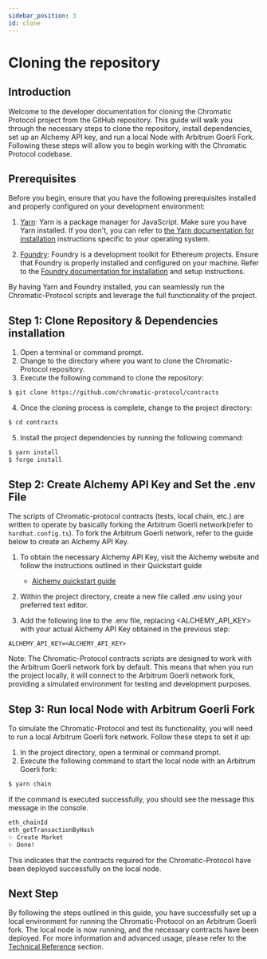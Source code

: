 ```yaml
---
sidebar_position: 3
id: clone
---
```


# Cloning the repository

## Introduction

Welcome to the developer documentation for cloning the Chromatic Protocol project from the GitHub repository. This guide will walk you through the necessary steps to clone the repository, install dependencies, set up an Alchemy API key, and run a local Node with Arbitrum Goerli Fork. Following these steps will allow you to begin working with the Chromatic Protocol codebase.


## Prerequisites
Before you begin, ensure that you have the following prerequisites installed and properly configured on your development environment:

1. [Yarn](https://classic.yarnpkg.com/en/docs/install): Yarn is a package manager for JavaScript. Make sure you have Yarn installed. If you don't, you can refer to [the Yarn documentation for installation](https://classic.yarnpkg.com/en/docs/install) instructions specific to your operating system.

2. [Foundry](https://book.getfoundry.sh/getting-started/installation#installation): Foundry is a development toolkit for Ethereum projects. Ensure that Foundry is properly installed and configured on your machine. Refer to the [Foundry documentation for installation](https://book.getfoundry.sh/getting-started/installation#installation) and setup instructions.

By having Yarn and Foundry installed, you can seamlessly run the Chromatic-Protocol scripts and leverage the full functionality of the project.


## Step 1: Clone Repository & Dependencies installation
1. Open a terminal or command prompt.
2. Change to the directory where you want to clone the Chromatic-Protocol repository.
3. Execute the following command to clone the repository:

```bash
$ git clone https://github.com/chromatic-protocol/contracts
```

4. Once the cloning process is complete, change to the project directory:

```bash
$ cd contracts
```

5. Install the project dependencies by running the following command:

```bash
$ yarn install
$ forge install
```

## Step 2: Create Alchemy API Key and Set the .env File
The scripts of Chromatic-protocol contracts (tests, local chain, etc.) are written to operate by basically forking the Arbitrum Goerli network(refer to ```hardhat.config.ts```). To fork the Arbitrum Goerli network, refer to the guide below to create an Alchemy API Key.

1. To obtain the necessary Alchemy API Key, visit the Alchemy website and follow the instructions outlined in their Quickstart guide
    - [Alchemy quickstart guide](https://docs.alchemy.com/docs/alchemy-quickstart-guide#1key-create-an-alchemy-key)

2. Within the project directory, create a new file called .env using your preferred text editor.

3. Add the following line to the .env file, replacing <ALCHEMY_API_KEY> with your actual Alchemy API Key obtained in the previous step:


```
ALCHEMY_API_KEY=<ALCHEMY_API_KEY>
```

Note: The Chromatic-Protocol contracts scripts are designed to work with the Arbitrum Goerli network fork by default. This means that when you run the project locally, it will connect to the Arbitrum Goerli network fork, providing a simulated environment for testing and development purposes.

## Step 3: Run local Node with Arbitrum Goerli Fork

To simulate the Chromatic-Protocol and test its functionality, you will need to run a local Arbitrum Goerli fork network. Follow these steps to set it up:

1. In the project directory, open a terminal or command prompt.
2. Execute the following command to start the local node with an Arbitrum Goerli fork:

```bash
$ yarn chain
```

If the command is executed successfully, you should see the message this message in the console. 

```bash
eth_chainId
eth_getTransactionByHash
✨ Create Market
✨ Done!
```

This indicates that the contracts required for the Chromatic-Protocol have been deployed successfully on the local node.

## Next Step



By following the steps outlined in this guide, you have successfully set up a local environment for running the Chromatic-Protocol on an Arbitrum Goerli fork. The local node is now running, and the necessary contracts have been deployed. For more information and advanced usage, please refer to the [Technical Reference](../../reference/0.overview.md) section.
